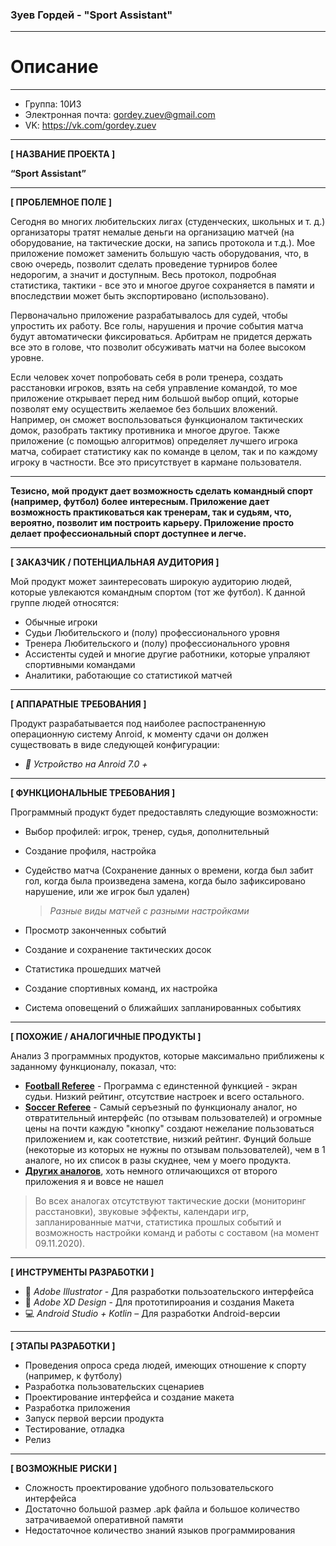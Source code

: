 ### **Зуев Гордей - "Sport Assistant"**

---
# **Описание**
---

* Группа: 10И3
* Электронная почта: gordey.zuev@gmail.com
* VK: https://vk.com/gordey.zuev

---
**[ НАЗВАНИЕ ПРОЕКТА ]**

**“Sport Assistant”**

---
**[ ПРОБЛЕМНОЕ ПОЛЕ ]**

Сегодня во многих любительских лигах (студенческих, школьных и т. д.) организаторы тратят немалые деньги на организацию матчей (на оборудование, на тактические доски, на запись протокола и т.д.). Мое приложение поможет заменить большую часть оборудования, что, в свою очередь, позволит сделать проведение турниров более недорогим, а значит и доступным. Весь протокол, подробная статистика, тактики - все это и многое другое сохраняется в памяти и впоследствии может быть экспортировано (использовано).

Первоначально приложение разрабатывалось для судей, чтобы упростить их работу. Все голы, нарушения и прочие события матча будут автоматически фиксироваться. Арбитрам не придется держать все это в голове, что позволит обсуживать матчи на более высоком уровне.

Если человек хочет попробовать себя в роли тренера, создать расстановки игроков, взять на себя управление командой, то мое приложение открывает перед ним большой выбор опций, которые позволят ему осуществить желаемое без больших вложений. Например, он сможет воспользоваться функционалом тактических домок, разобрать тактику противника и многое другое. Также приложение (с помощью алгоритмов) определяет лучшего игрока матча, собирает статистику как по команде в целом, так и по каждому игроку в частности. Все это присутствует в кармане пользователя.

---

**Тезисно, мой продукт дает возможность сделать командный спорт (например, футбол) более интересным. Приложение дает возможность практиковаться как тренерам, так и судьям, что, вероятно, позволит им построить карьеру. Приложение просто делает профессиональный спорт доступнее и легче.**

---
**[ ЗАКАЗЧИК / ПОТЕНЦИАЛЬНАЯ АУДИТОРИЯ ]**

Мой продукт может заинтересовать широкую аудиторию людей, которые увлекаются командным спортом (тот же футбол).
К данной группе людей относятся:

* Обычные игроки
* Судьи Любительского и (полу) профессионального уровня
* Тренера Любительского и (полу) профессионального уровня
* Ассистенты судей и многие другие работники, которые упраляют спортивными командами
* Аналитики, работающие со статистикой матчей

---
**[ АППАРАТНЫЕ ТРЕБОВАНИЯ ]** 

Продукт разрабатывается под наиболее распостраненную операционную систему Anroid, к моменту сдачи он должен существовать в виде следующей конфигурации:

* *:iphone: Устройство на Anroid 7.0 +*

---
**[ ФУНКЦИОНАЛЬНЫЕ ТРЕБОВАНИЯ ]**

Программный продукт будет предоставлять следующие возможности:
* Выбор профилей: игрок, тренер, судья, дополнительный
* Создание профиля, настройка
* Судейство матча (Сохранение данных о времени, когда был забит гол, когда была произведена замена, когда было зафиксировано нарушение, или же игрок был удален)
    
    > *Разные виды матчей с разными настройками*
* Просмотр законченных событий
* Создание и сохранение тактических досок
* Статистика прошедших матчей
* Создание спортивных команд, их настройка
* Система оповещений о ближайших запланированных событиях 

---
**[ ПОХОЖИЕ / АНАЛОГИЧНЫЕ ПРОДУКТЫ ]**

Анализ 3 программных продуктов, которые максимально приближены к заданному функционалу, показал, что:

* [**Football Referee**](https://play.google.com/store/apps/details?id=com.jcarrolldev.footballreferee&hl=ru) - Программа с единстенной функцией - экран судьи. Низкий рейтинг, отсутствие настроек и всего остального.
* [**Soccer Referee**](https://play.google.com/store/apps/details?id=com.spinkeysoft.shingo&hl=ru) - Самый серъезный по функционалу аналог, но отвратительный интерфейс (по отзывам пользователей) и огромные цены на почти каждую "кнопку" создают нежелание пользоваться приложением и, как соотетствие, низкий рейтинг. Фунций больше (некоторые из которых не нужны по отзывам пользователей), чем в 1 аналоге, но их список в разы скуднее, чем у моего продукта.
* [**Других аналогов**](https://play.google.com/store/search?q=Football%20Referee), хоть немного отличающихся от второго приложения я и вовсе не нашел

> Во всех аналогах отсутствуют тактические доски (мониторинг расстановки), звуковые эффекты, календари игр, запланированные матчи, статистика прошлых событий
> и возможность настройки команд и работы с составом (на момент 09.11.2020).

---
**[ ИНСТРУМЕНТЫ РАЗРАБОТКИ ]**

* :pencil: *Adobe Illustrator* - Для разработки пользоательского интерфейса
* :triangular_ruler: *Adobe XD Design* - Для прототипироания и создания Макета
* :computer: *Android Studio + Kotlin* – Для разработки Android-версии
---
**[ ЭТАПЫ РАЗРАБОТКИ ]**

* Проведения опроса среда людей, имеющих отношение к спорту (например, к футболу)
* Разработка пользовательских сценариев
* Проектирование интерфейса и создание макета
* Разработка приложения
* Запуск первой версии продукта
* Тестирование, отладка
* Релиз

---
**[ ВОЗМОЖНЫЕ РИСКИ ]**

* Сложность проектирование удобного пользовательского интерфейса
* Достаточно большой размер .apk файла и большое количество затрачиваемой оперативной памяти
* Недостаточное количество знаний языков программирования
